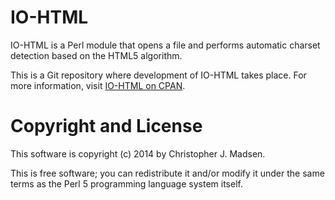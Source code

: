 IO-HTML
=======

IO-HTML is a Perl module that opens a file and performs automatic charset detection based on the HTML5 algorithm.

This is a Git repository where development of IO-HTML takes place.  For more information, visit [IO-HTML on CPAN](https://metacpan.org/release/IO-HTML).



Copyright and License
=====================

This software is copyright (c) 2014 by Christopher J. Madsen.

This is free software; you can redistribute it and/or modify it under
the same terms as the Perl 5 programming language system itself.
